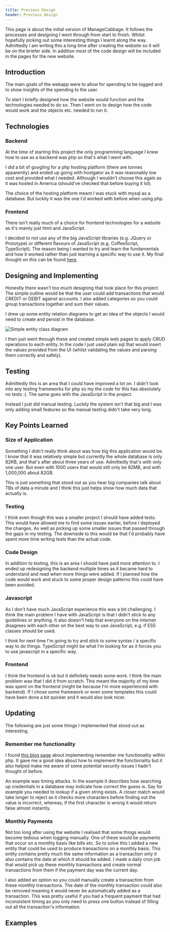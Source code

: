 ```yaml
---
title: Previous Design
header: Previous Design
---
```

This page is about the initial version of ManageCabbage. It follows the processes and designing I went through from start to finish. Whilst hopefully picking out some interesting things I learnt along the way. Admittedly I am writing this a long time after creating the website so it will be on the briefer side. In addition most of the code design will be included in the pages for the new website.

<div id="docMenuArea"> </div>

## Introduction
The main goals of the webapp were to allow for spending to be logged and to show insights of the spending to the user.

To start I briefly designed how the website would function and the technologies needed to do so. Then I went on to design how the code would work and the objects etc. needed to run it.

## Technologies
### Backend
At the time of starting this project the only programming language I knew how to use as a backend was php so that's what I went with.

I did a bit of googling for a php hosting platform (there are tonnes apparently) and ended up going with hostgator as it was reasonably low cost and provided what I needed. Although I wouldn't choose this again as it was hosted in America (should've checked that before buying it lol).

The choice of the hosting platform meant I was stuck with mysql as a database. But luckily it was the one I'd worked with before when using php.

### Frontend
There isn't really much of a choice for frontend technologies for a website as it's mainly just html and JavaScript. 

I decided to not use any of the big JavaScript libraries (e.g. JQuery or Prototype) or different flavours of JavaScript (e.g. CoffeeScript, TypeScript). The reason being I wanted to try and learn the fundamentals and how it worked rather than just learning a specific way to use it. My final thought on this can be found [here](#javascript).

## Designing and Implementing
Honestly there wasn't too much designing that took place for this project. The simple outline would be that the user could add transactions that would CREDIT or DEBIT against accounts. I also added categories so you could group transactions together and sum their values.

I drew up some entity relation diagrams to get an idea of the objects I would need to create and persist in the database.

![Simple entity class diagram](/images/mcOld/uml.png)

I then just went through these and created simple web pages to apply CRUD operations to each entity. In the code I just used plain sql that would insert the values provided from the UI (whilst validating the values and parsing them correctly and safely).

## Testing
Admittedly this is an area that I could have improved a lot on. I didn't look into any testing frameworks for php so my the code for this has absolutely no tests :(. The same goes with the JavaScript in the project.

Instead I just did manual testing. Luckily the system isn't that big and I was only adding small features so the manual testing didn't take very long.

## Key Points Learned
### Size of Application
Something I didn't really think about was how big this application would be. I know that it was relatively simple but currently the whole database is only 82KB, and that's after about three years of use. Admittedly that's with only one user. But even with 1000 users that would still only be 82MB, and with 1,000,000 about 82GB.

This is just something that stood out as you hear big companies talk about TBs of data a minute and I think this just helps show how much data that actually is.

### Testing
I think even though this was a smaller project I should have added tests. This would have allowed me to find some issues earlier, before I deployed the changes. As well as picking up some smaller issues that passed through the gaps in my testing. The downside to this would be that I'd probably have spent more time writing tests than the actual code.

### Code Design
In addition to testing, this is an area I should have paid more attention to. I ended up redesigning the backend multiple times as it became hard to understand and read when more things were added. If I planned how the code would work and stuck to some proper design patterns this could have been avoided.

### Javascript
As I don't have much JavaScript experience this was a bit challenging. I think the main problem I have with JavaScript is that I didn't stick to any guidelines or anything. It also doesn't help that everyone on the internet disagrees with each other on the best way to use JavaScript, e.g. if ES5 classes should be used.

I think for next time I'm going to try and stick to some syntax / a specific way to do things. TypeScript might be what I'm looking for as it forces you to use javascript in a specific way.

### Frontend
I think the frontend is ok but it definitely needs some work. I think the main problem was that I did it from scratch. This meant the majority of my time was spent on the frontend (might be because I'm more experienced with backend). If I chose some framework or even some templates this could have been done a bit quicker and it would also look nicer.

## Updating
The following are just some things I implemented that stood out as interesting.
### Remember me functionality
I found [this blog page](https://paragonie.com/blog/2015/04/secure-authentication-php-with-long-term-persistence) about implementing remember me functionality within php. It gave me a good idea about how to implement the functionality but it also helped make me aware of some potential security issues I hadn't thought of before. 

An example was timing attacks. In the example it describes how searching up credentials in a database may indicate how correct the guess is. Say for example you needed to lookup if a given string exists. A closer match would take longer to reject as it checks more characters before finding out the value is incorrect, whereas, if the first character is wrong it would return false almost instantly.
### Monthly Payments
Not too long after using the website I realised that some things would become tedious when logging manually. One of these would be payments that occur on a monthly basis like bills etc. So to solve this I added a new entity that could be used to produce transactions on a monthly basis. This entity contains pretty much the same information as a transaction only it also contains the date at which it should be added. I made a daily cron job that would pick up these monthly transactions and create normal transactions from them if the payment day was the current day.

I also added an option so you could manually create a transaction from these monthly transactions. The date of the monthly transaction could also be removed meaning it would never be automatically added as a transaction. This was pretty useful if you had a frequent payment that had inconsistent timing as you only need to press one button instead of filling out all the transaction's information. 

## Examples

